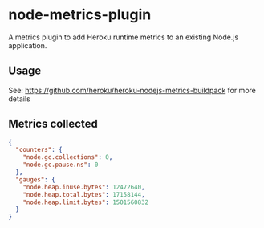 # node-metrics-plugin

A metrics plugin to add Heroku runtime metrics to an existing Node.js application.

## Usage

See: https://github.com/heroku/heroku-nodejs-metrics-buildpack for more details

## Metrics collected

```json
{
  "counters": {
    "node.gc.collections": 0,
    "node.gc.pause.ns": 0
  },
  "gauges": {
    "node.heap.inuse.bytes": 12472640,
    "node.heap.total.bytes": 17158144,
    "node.heap.limit.bytes": 1501560832
  }
}
```
